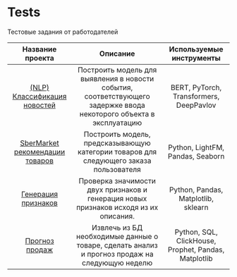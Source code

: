 # Tests
Тестовые задания от работодателей

| Название проекта | Описание | Используемые инструменты |
| :--------------: | :------: | :----------------------: |
| [(NLP) Классификация новостей](Классификация%20новостей) | Построить модель для выявления в новости события, соответствующего задержке ввода некоторого объекта в эксплуатацию | BERT, PyTorch, Transformers, DeepPavlov |
| [SberMarket рекомендации товаров](СберМаркет%20рекомендации%20товаров) | Построить модель, предсказывающую категории товаров для следующего заказа пользователя | Python, LightFM, Pandas, Seaborn |
| [Генерация признаков](Генерация%20признаков) | Проверка значимости двух признаков и генерация новых признаков исходя из их описания. | Python, Pandas, Matplotlib, sklearn |
| [Прогноз продаж](Прогноз%20продаж) | Извлечь из БД необходимые данные о товаре, сделать анализ и прогноз продаж на следующую неделю | Python, SQL, ClickHouse, Prophet, Pandas, Matplotlib |

